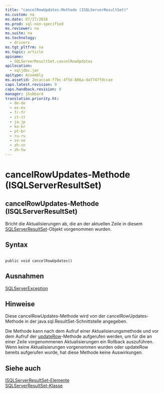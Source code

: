 ```yaml
---
title: "cancelRowUpdates-Methode (ISQLServerResultSet)"
ms.custom: na
ms.date: 07/27/2016
ms.prod: sql-non-specified
ms.reviewer: na
ms.suite: na
ms.technology: 
  - drivers
ms.tgt_pltfrm: na
ms.topic: article
apiname: 
  - SQLServerResultSet.cancelRowUpdates
apilocation: 
  - sqljdbc.jar
apitype: Assembly
ms.assetid: 2ecacca4-f7bc-4f5d-886a-da7747fdccae
caps.latest.revision: 9
caps.handback.revision: 9
manager: jhubbard
translation.priority.ht: 
  - de-de
  - es-es
  - fr-fr
  - it-it
  - ja-jp
  - ko-kr
  - pt-br
  - ru-ru
  - sv-se
  - zh-cn
  - zh-tw
---
```

# cancelRowUpdates-Methode (ISQLServerResultSet)
    
## cancelRowUpdates\-Methode \(ISQLServerResultSet\)  
 Bricht die Aktualisierungen ab, die an der aktuellen Zeile in diesem [SQLServerResultSet](../content/SQLServerResultSet-Class.md)\-Objekt vorgenommen wurden.  
  
## Syntax  
  
```  
  
public void cancelRowUpdates()  
```  
  
## Ausnahmen  
 [SQLServerException](../content/SQLServerException-Class.md)  
  
## Hinweise  
 Diese cancelRowUpdates\-Methode wird von der cancelRowUpdates\-Methode in der java.sql.ResultSet\-Schnittstelle angegeben.  
  
 Die Methode kann nach dem Aufruf einer Aktualisierungsmethode und vor dem Aufruf der [updateRow](../content/updateRow-Method--SQLServerResultSet-.md)\-Methode aufgerufen werden, um für die an einer Zeile vorgenommenen Aktualisierungen ein Rollback auszuführen. Wenn keine Aktualisierungen vorgenommen wurden oder updateRow bereits aufgerufen wurde, hat diese Methode keine Auswirkungen.  
  
## Siehe auch  
 [ISQLServerResultSet-Elemente](../content/SQLServerResultSet-Members.md)   
 [SQLServerResultSet-Klasse](../content/SQLServerResultSet-Class.md)  
  
  